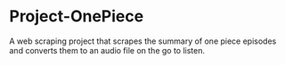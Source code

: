 # Project-OnePiece
A web scraping project that scrapes the summary of one piece episodes and converts them to an audio file on the go to listen.
